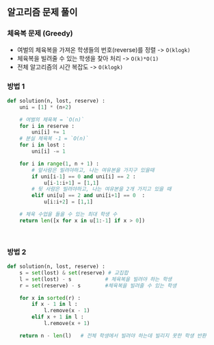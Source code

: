 ## 알고리즘 문제 풀이

### 체육복 문제 (Greedy)
* 여벌의 체육복을 가져온 학생들의 번호(reverse)를 정렬 -> `O(klogk)`
* 체육복을 빌려줄 수 있는 학생을 찾아 처리 -> `O(k)*O(1)`
* 전체 알고리즘의 시간 복잡도 -> `O(klogk)`

### 방법 1
```python
def solution(n, lost, reserve) :
    uni = [1] * (n+2) 

    # 여벌의 체육복 = `O(n)`
    for i in reserve :
        uni[i] += 1
    # 분실 체육복 -1 = `O(n)`
    for i in lost :
        uni[i] -= 1

    for i in range(1, n + 1) :
        # 앞사람은 빌려야하고, 나는 여유본을 가지구 있을때
        if uni[i-1] == 0 and uni[i] == 2 :
            u[i-1:i+1] = [1,1]
        # 뒷 사람은 빌려야하고, 나는 여유본을 2개 가지고 있을 때
        elif uni[u] == 2 and uni[i+1] == 0  :
            u[i:i+2] = [1,1]

    # 체육 수업을 들을 수 있는 최대 학생 수
    return len([x for x in u[1:-1] if x > 0])

         
```

### 방법 2
```python
def solution(n, lost, reserve) :
    s = set(lost) & set(reserve) # 교집합
    l = set(lost) - s           # 체육복을 빌려야 하는 학생
    r = set(reserve) - s        #체육복을 빌려줄 수 있는 학생

    for x in sorted(r) :
        if x - 1 in l :
            l.remove(x - 1)
        elif x + 1 in l :
            l.remove(x + 1)

    return n - len(l)   # 전체 학생에서 빌려야 하는데 빌리지 못한 학생 반환
```